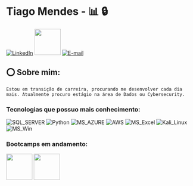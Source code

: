 
## <h1>Tiago Mendes - 📊 🔒</h1>
<div>

[![LinkedIn](https://img.shields.io/badge/LinkedIn-0077B5?style=for-the-badge&logo=linkedin&logoColor=white)](https://www.linkedin.com/in/tiago-codoca-mendes/) 
[<img src="https://hermes.digitalinnovation.one/assets/diome/logo-full.svg" width="70">](https://web.dio.me/users/Tiago_Codoca)
[![E-mail](https://img.shields.io/badge/Microsoft_Outlook-0078D4?style=for-the-badge&logo=microsoft-outlook&logoColor=white)](mailto:contato.tiagocodoca@outlook.com) 

</div>

## ⭕ Sobre mim:
    Estou em transição de carreira, procurando me desenvolver cada dia mais. Atualmente procuro estágio na área de Dados ou Cybersecurity.

###  Tecnologias que possuo mais conhecimento:
![SQL_SERVER](https://img.shields.io/badge/Microsoft_SQL_Server-CC2927?style=for-the-badge&logo=microsoft-sql-server&logoColor=white)
![Python](https://img.shields.io/badge/Python-14354C?style=for-the-badge&logo=python&logoColor=white)
![MS_AZURE](https://img.shields.io/badge/Microsoft_Azure-0089D6?style=for-the-badge&logo=microsoft-azure&logoColor=white)
![AWS](https://img.shields.io/badge/Amazon_AWS-232F3E?style=for-the-badge&logo=amazon-aws&logoColor=white)
![MS_Excel](https://img.shields.io/badge/Microsoft_Excel-217346?style=for-the-badge&logo=microsoft-excel&logoColor=white)
![Kali_Linux](https://img.shields.io/badge/Kali_Linux-557C94?style=for-the-badge&logo=kali-linux&logoColor=white)
![MS_Win](https://img.shields.io/badge/Windows-0078D6?style=for-the-badge&logo=windows&logoColor=white)


### Bootcamps em andamento:
[<img src="https://hermes.dio.me/tracks/aa71615b-e701-4cec-bb64-71ba6974c5fe.png" width="70">](https://web.dio.me/track/04e5f7bf-e6a2-49f5-8f53-8de2237cae18)
[<img src="https://hermes.dio.me/tracks/f7103da6-32cf-46a4-be1c-c97067534355.png" width="70">](https://web.dio.me/track/b31de119-05eb-4cc7-8861-eadb4eec2d14)

